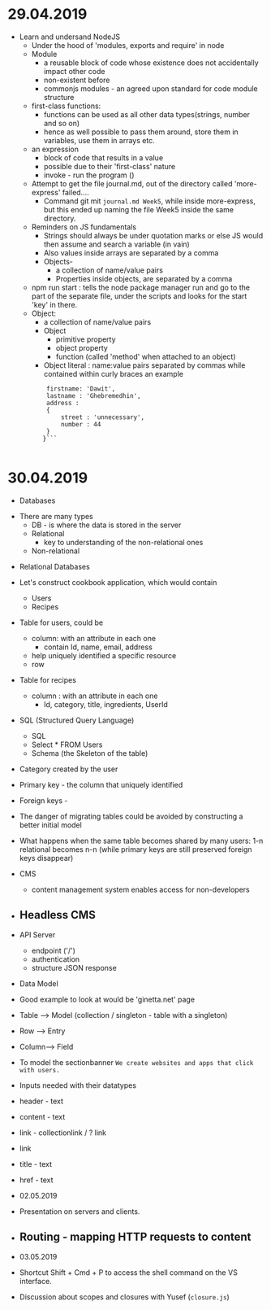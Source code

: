 # 29.04.2019
* Learn and undersand NodeJS
    - Under the hood of 'modules, exports and require' in node
    - Module
        - a reusable block of code whose existence does not  accidentally impact other code
        - non-existent before
        - commonjs modules - an agreed upon standard for code module structure
    - first-class functions: 
        - functions can be used as all other data types(strings, number and so on)
        - hence as well possible to pass them around, store them in variables, use them in arrays etc.
    - an expression
        - block of code that results in a value
        - possible due to their 'first-class' nature
        - invoke - run the program ()
    - Attempt to get the file journal.md, out of the directory called 'more-express' failed....
        - Command git mit `journal.md Week5`, while inside more-express, but this ended up naming the file Week5 inside the same directory.
    - Reminders on JS fundamentals
        - Strings should always be under quotation marks or else JS would then assume and search a variable (in vain)
        - Also values inside arrays are separated by a comma
        - Objects- 
            - a collection of name/value pairs
            - Properties inside objects, are separated by a comma
    - npm run start : tells the node package manager run and go to the part of the separate file, under the scripts and looks for the start 'key' in there.
    - Object:
        - a collection of name/value pairs
        - Object 
            - primitive property
            - object property
            - function (called 'method' when attached to an object)
        - Object literal : name:value pairs separated by commas while contained within curly braces
         an example 
         ```{
             firstname: 'Dawit',
             lastname : 'Ghebremedhin',
             address : 
             {
                 street : 'unnecessary',
                 number : 44
             }
            }```


# 30.04.2019
* Databases
- There are many types
    - DB - is where the data is stored in the server
    - Relational
        - key to understanding of the non-relational ones
    - Non-relational

* Relational Databases
- Let's construct cookbook application, which would contain
    - Users
    - Recipes
- Table for users, could be
    - column: with an attribute in each one
        - contain Id, name, email, address
    - help uniquely identified a specific resource
    - row
- Table for recipes
    - column : with an attribute in each one
        - Id, category, title, ingredients, UserId

- SQL (Structured Query Language)
    - SQL
    - Select * FROM Users
    - Schema (the Skeleton of the table)
- Category created by the user
- Primary key - the column that uniquely identified
- Foreign keys - 
- The danger of migrating tables could be avoided by constructing a better initial model
- What happens when the same table becomes shared by many users: 1-n relational becomes n-n (while primary keys are still preserved foreign keys disappear) 

- CMS
    - content management system enables access for non-developers
- Headless CMS
    -
- API Server
    - endpoint ('/')
    - authentication
    - structure JSON response

- Data Model
- Good example to look at would be 'ginetta.net' page
- Table --> Model (collection / singleton - table with a singleton)
- Row   --> Entry
- Column--> Field


- To model the sectionbanner `We create websites and apps that click with users.`
- Inputs needed with their datatypes
- header - text
- content - text
- link - collectionlink / ? link
- link 
- title - text
- href - text

* 02.05.2019
- Presentation on servers and clients.

- Routing - mapping HTTP requests to content
    -

* 03.05.2019
- Shortcut Shift + Cmd + P to access the shell command on the VS interface.

- Discussion about scopes and closures with Yusef (`closure.js`)
